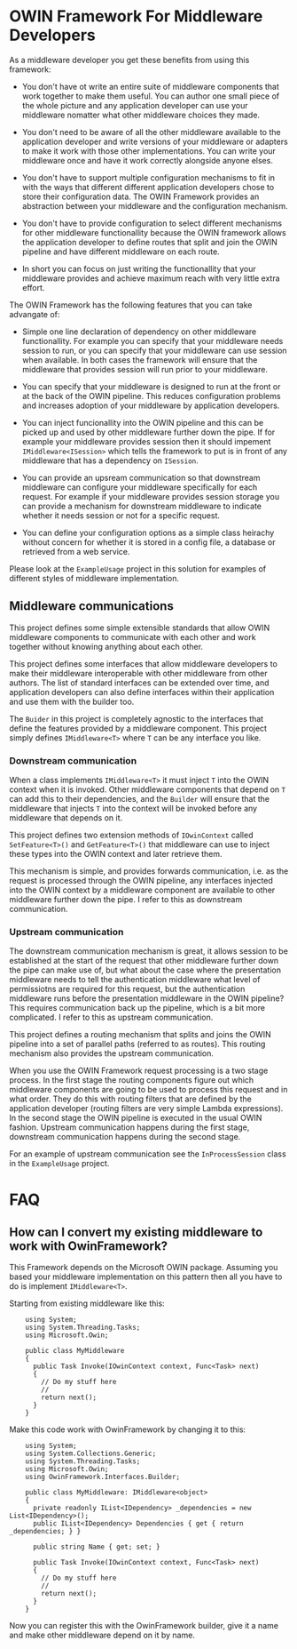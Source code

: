 # OWIN Framework For Middleware Developers

As a middleware developer you get these benefits from using this framework:

* You don't have ot write an entire suite of middleware components that work
  together to make them useful. You can author one small piece of the whole
  picture and any application developer can use your middleware nomatter what
  other middleware choices they made.

* You don't need to be aware of all the other middleware available to the 
  application developer and write versions of your middleware or adapters
  to make it work with those other implementations. You can write your
  middleware once and have it work correctly alongside anyone elses.

* You don't have to support multiple configuration mechanisms to fit in
  with the ways that different different application developers chose to
  store their configuration data. The OWIN Framework provides an
  abstraction between your middleware and the configuration mechanism.

* You don't have to provide configuration to select different mechanisms
  for other middleware functionallity because the OWIN framework allows
  the application developer to define routes that split and join
  the OWIN pipeline and have different middleware on each route.

* In short you can focus on just writing the functionallity that your
  middleware provides and achieve maximum reach with very little 
  extra effort.

The OWIN Framework has the following features that you can take advangate of:

* Simple one line declaration of dependency on other middleware functionallity.
  For example you can specify that your middleware needs session to run, or
  you can specify that your middleware can use session when available. In both
  cases the framework will ensure that the middleware that provides session will
  run prior to your middleware.

* You can specify that your middleware is designed to run at the front or at
  the back of the OWIN pipeline. This reduces configuration problems and
  increases adoption of your middleware by application developers.

* You can inject funcionallity into the OWIN pipeline and this can be picked
  up and used by other middleware further down the pipe. If for example your
  middleware provides session then it should impement `IMiddleware<ISession>`
  which tells the framework to put is in front of any middleware that has
  a dependency on `ISession`.

* You can provide an upsream communication so that downstream middleware can
  configure your middleware specifically for each request. For example if
  your middleware provides session storage you can provide a mechanism for
  downstream middleware to indicate whether it needs session or not for a
  specific request.

* You can define your configuration options as a simple class heirachy
  without concern for whether it is stored in a config file, a database
  or retrieved from a web service.

Please look at the `ExampleUsage` project in this solution for examples of
different styles of middleware implementation.

## Middleware communications

This project defines some simple extensible standards that allow OWIN middleware
components to communicate with each other and work together without knowing anything
about each other.

This project defines some interfaces that allow middleware developers to make their
middleware interoperable with other middleware from other authors. The list of standard
interfaces can be extended over time, and application developers can also define 
interfaces within their application and use them with the builder too.

The `Buider` in this project is completely agnostic to the interfaces that define the
features provided by a middleware component. This project simply defines `IMiddleware<T>`
where `T` can be any interface you like.

### Downstream communication

When a class implements `IMiddleware<T>` it must inject `T` into the OWIN context when it
is invoked. Other middleware components that depend on `T` can add this to their
dependencies, and the `Builder` will ensure that the middleware that injects `T` into the
context will be invoked before any middleware that depends on it.

This project defines two extension methods of `IOwinContext` called `SetFeature<T>()` and
`GetFeature<T>()` that middleware can use to inject these types into the OWIN context 
and later retrieve them.

This mechanism is simple, and provides forwards communication, i.e. as the request is 
processed through the OWIN pipeline, any interfaces injected into the OWIN context 
by a middleware component are available to other middleware further down the pipe. I
refer to this as downstream communication.

### Upstream communication

The downstream communication mechanism is great, it allows session to be established at the
start of the request that other middleware further down the pipe can make use of, but
what about the case where the presentation middleware needs to tell the authentication
middleware what level of permissiotns are required for this request, but the authentication 
middleware runs before the presentation middleware in the OWIN pipeline? This requires
communication back up the pipeline, which is a bit more complicated. I refer to this as
upstream communication.

This project defines a routing mechanism that splits and joins the OWIN pipeline into
a set of parallel paths (referred to as routes). This routing mechanism also provides
the upstream communication.

When you use the OWIN Framework request processing is a two stage process. In the first
stage the routing components figure out which middleware components are going to be
used to process this request and in what order. They do this with routing filters that 
are defined by the application developer (routing filters are very simple Lambda 
expressions). In the second stage the OWIN pipeline is executed in the usual OWIN fashion. 
Upstream communication happens during the first stage, downstream communication happens
during the second stage.

For an example of upstream communication see the `InProcessSession` class in the 
`ExampleUsage` project.

# FAQ

## How can I convert my existing middleware to work with OwinFramework?

This Framework depends on the Microsoft OWIN package. Assuming you based your
middleware implementation on this pattern then all you have to do is implement 
`IMiddleware<T>`.

Starting from existing middleware like this:
```
    using System;
    using System.Threading.Tasks;
    using Microsoft.Owin;

    public class MyMiddleware
    {
	  public Task Invoke(IOwinContext context, Func<Task> next)
	  {
	    // Do my stuff here
		//
	    return next();
	  }
	}
```
Make this code work with OwinFramework by changing it to this:
```
    using System;
    using System.Collections.Generic;
    using System.Threading.Tasks;
    using Microsoft.Owin;
    using OwinFramework.Interfaces.Builder;

    public class MyMiddleware: IMiddleware<object>
    {
	  private readonly IList<IDependency> _dependencies = new List<IDependency>();
	  public IList<IDependency> Dependencies { get { return _dependencies; } }

	  public string Name { get; set; }

	  public Task Invoke(IOwinContext context, Func<Task> next)
	  {
	    // Do my stuff here
		//
	    return next();
	  }
	}
```
Now you can register this with the OwinFramework builder, give it a name and
make other middleware depend on it by name.